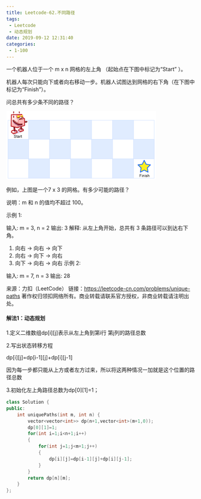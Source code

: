 ```yaml
---
title: Leetcode-62.不同路径
tags:
 - Leetcode
 - 动态规划 
date: 2019-09-12 12:31:40
categories:
 - 1-100
---
```


一个机器人位于一个 m x n 网格的左上角 （起始点在下图中标记为“Start” ）。

机器人每次只能向下或者向右移动一步。机器人试图达到网格的右下角（在下图中标记为“Finish”）。

问总共有多少条不同的路径？

![lc62](/../../../images/lc62.png)

例如，上图是一个7 x 3 的网格。有多少可能的路径？

说明：m 和 n 的值均不超过 100。

<!--more-->

示例 1:

输入: m = 3, n = 2
输出: 3
解释:
从左上角开始，总共有 3 条路径可以到达右下角。
1. 向右 -> 向右 -> 向下
2. 向右 -> 向下 -> 向右
3. 向下 -> 向右 -> 向右
  示例 2:

输入: m = 7, n = 3
输出: 28

来源：力扣（LeetCode）
链接：https://leetcode-cn.com/problems/unique-paths
著作权归领扣网络所有。商业转载请联系官方授权，非商业转载请注明出处。

#### 解法1：动态规划

1.定义二维数组dp[i][j]表示从左上角到第i行 第j列的路径总数

2.写出状态转移方程

dp[i][j]=dp[i-1][j]+dp[i][j-1]

因为每一步都只能从上方或者左方过来，所以将这两种情况一加就是这个位置的路径总数

3.初始化左上角路径总数为dp[0][1]=1；

```c++
class Solution {
public:
    int uniquePaths(int m, int n) {
        vector<vector<int>> dp(n+1,vector<int>(m+1,0));
        dp[0][1]=1;
        for(int i=1;i<n+1;i++)
        {
            for(int j=1;j<m+1;j++)
            {
                dp[i][j]=dp[i-1][j]+dp[i][j-1];
            }
        }
        return dp[n][m];
    }
};
```

